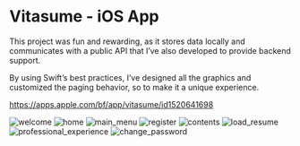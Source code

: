 # Vitasume - iOS App

This project was fun and rewarding, as it stores data locally and communicates with a public API that I’ve also developed to provide backend support.

By using Swift’s best practices, I’ve designed all the graphics and customized the paging behavior, so to make it a unique experience.

https://apps.apple.com/bf/app/vitasume/id1520641698

![welcome](https://user-images.githubusercontent.com/28379115/184220448-53ec0ba4-2d90-4bc6-b9c8-4308e2f492b5.png)
![home](https://user-images.githubusercontent.com/28379115/184220435-eb0b861b-ff8a-4d54-9535-a69b4960b688.png)
![main_menu](https://user-images.githubusercontent.com/28379115/184220442-0d48c2ec-ee24-45a1-bf7d-730b3df75b93.png)
![register](https://user-images.githubusercontent.com/28379115/184220447-c96715ae-65b5-4931-b13b-6395c79dbe6d.png)
![contents](https://user-images.githubusercontent.com/28379115/184220433-faa1ba83-2b69-405f-bdf8-1e0624f79528.png)
![load_resume](https://user-images.githubusercontent.com/28379115/184220441-80e24732-3d7c-477c-98cb-aaf70d315068.png)
![professional_experience](https://user-images.githubusercontent.com/28379115/184220445-b1fc1d27-36e6-491e-9a8b-b1fdc2a9d2bc.png)
![change_password](https://user-images.githubusercontent.com/28379115/184220430-3b075a6d-b710-4652-b1f8-61b1e9904ea5.png)

